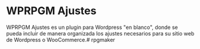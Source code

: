# WPRPGM Ajustes

WPRPGM Ajustes es un plugin para Wordpress "en blanco", donde se pueda incluir de manera 
organizada los ajustes necesarios para su sitio web de Wordpress o WooCommerce.# rpgmaker
